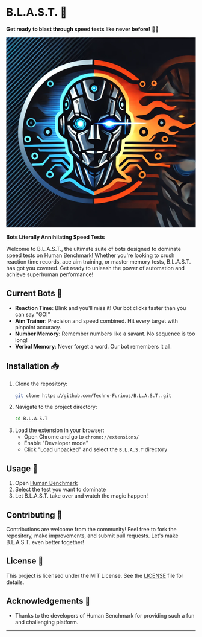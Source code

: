 # B.L.A.S.T. 🚀
**Get ready to blast through speed tests like never before!** 🚀💥

![B.L.A.S.T. Logo](icons/logo.png)

**Bots Literally Annihilating Speed Tests**

Welcome to B.L.A.S.T., the ultimate suite of bots designed to dominate speed tests on Human Benchmark! Whether you're looking to crush reaction time records, ace aim training, or master memory tests, B.L.A.S.T. has got you covered. Get ready to unleash the power of automation and achieve superhuman performance!

## Current Bots 🤖

- **Reaction Time**: Blink and you'll miss it! Our bot clicks faster than you can say "GO!"
- **Aim Trainer**: Precision and speed combined. Hit every target with pinpoint accuracy.
- **Number Memory**: Remember numbers like a savant. No sequence is too long!
- **Verbal Memory**: Never forget a word. Our bot remembers it all.


## Installation 📥

1. Clone the repository:
    ```sh
    git clone https://github.com/Techno-Furious/B.L.A.S.T..git
    ```
2. Navigate to the project directory:
    ```sh
    cd B.L.A.S.T
    ```
3. Load the extension in your browser:
    - Open Chrome and go to `chrome://extensions/`
    - Enable "Developer mode"
    - Click "Load unpacked" and select the `B.L.A.S.T` directory

## Usage 🚀

1. Open [Human Benchmark](https://humanbenchmark.com/)
2. Select the test you want to dominate
3. Let B.L.A.S.T. take over and watch the magic happen!

## Contributing 🤝

Contributions are welcome from the community! Feel free to fork the repository, make improvements, and submit pull requests. Let's make B.L.A.S.T. even better together!

## License 📄

This project is licensed under the MIT License. See the [LICENSE](LICENSE) file for details.

## Acknowledgements 🙏

- Thanks to the developers of Human Benchmark for providing such a fun and challenging platform.

---

